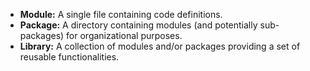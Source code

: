 - **Module:** A single file containing code definitions. 
- **Package:** A directory containing modules (and potentially sub-packages) for organizational purposes. 
- **Library:** A collection of modules and/or packages providing a set of reusable functionalities.